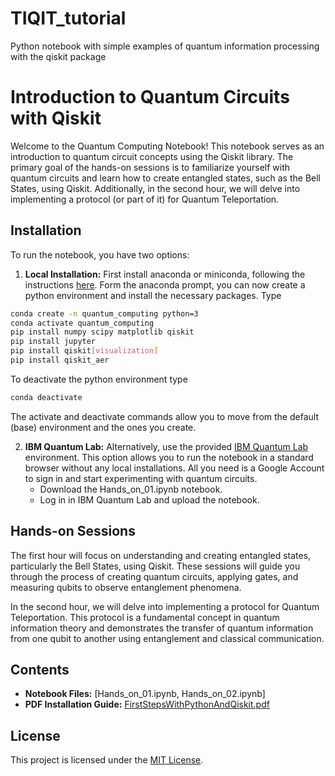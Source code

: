 # TIQIT_tutorial
Python notebook with simple examples of quantum information processing with the qiskit package

# Introduction to Quantum Circuits with Qiskit

Welcome to the Quantum Computing Notebook! This notebook serves as an introduction to quantum circuit concepts using the Qiskit library. The primary goal of the hands-on sessions is to familiarize yourself with quantum circuits and learn how to create entangled states, such as the Bell States, using Qiskit. Additionally, in the second hour, we will delve into implementing a protocol (or part of it) for Quantum Teleportation.

## Installation

To run the notebook, you have two options:

1. **Local Installation:** First install anaconda or miniconda, following the instructions [here](https://www.anaconda.com/download/success). Form the anaconda prompt, you can now create a python environment and install the necessary packages. Type
```bash
conda create -n quantum_computing python=3
conda activate quantum_computing
pip install numpy scipy matplotlib qiskit
pip install jupyter
pip install qiskit[visualization]
pip install qiskit_aer
```
To deactivate the python environment type
```bash
conda deactivate
```
The activate and deactivate commands allow you to move from the default (base) environment and the ones you create.

2. **IBM Quantum Lab:**  Alternatively, use the provided [IBM Quantum Lab](https://quantum-computing.ibm.com/lab) environment. This option allows you to run the notebook in a standard browser without any local installations. All you need is a Google Account to sign in and start experimenting with quantum circuits.
   - Download the Hands_on_01.ipynb notebook.
   - Log in in IBM Quantum Lab and upload the notebook.

## Hands-on Sessions

The first hour will focus on understanding and creating entangled states, particularly the Bell States, using Qiskit. These sessions will guide you through the process of creating quantum circuits, applying gates, and measuring qubits to observe entanglement phenomena.

In the second hour, we will delve into implementing a protocol for Quantum Teleportation. This protocol is a fundamental concept in quantum information theory and demonstrates the transfer of quantum information from one qubit to another using entanglement and classical communication.

## Contents

- **Notebook Files:** [Hands_on_01.ipynb, Hands_on_02.ipynb]
- **PDF Installation Guide:** [FirstStepsWithPythonAndQiskit.pdf]()

## License

This project is licensed under the [MIT License]().

